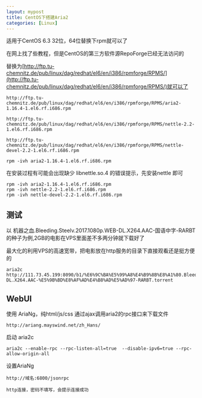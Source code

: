 ```yaml
---
layout: mypost
title: CentOS下搭建Aria2
categories: [Linux]
---
```


适用于CentOS 6.3 32位，64位替换下rpm就可以了

在网上找了些教程，但是CentOS的第三方软件源RepoForge已经无法访问的

替换为[http://ftp.tu-chemnitz.de/pub/linux/dag/redhat/el6/en/i386/rpmforge/RPMS/](http://ftp.tu-chemnitz.de/pub/linux/dag/redhat/el6/en/i386/rpmforge/RPMS/)就可以了

```
http://ftp.tu-chemnitz.de/pub/linux/dag/redhat/el6/en/i386/rpmforge/RPMS/aria2-1.16.4-1.el6.rf.i686.rpm

http://ftp.tu-chemnitz.de/pub/linux/dag/redhat/el6/en/i386/rpmforge/RPMS/nettle-2.2-1.el6.rf.i686.rpm

http://ftp.tu-chemnitz.de/pub/linux/dag/redhat/el6/en/i386/rpmforge/RPMS/nettle-devel-2.2-1.el6.rf.i686.rpm
```

```
rpm -ivh aria2-1.16.4-1.el6.rf.i686.rpm
```

在安装过程有可能会出现缺少 libnettle.so.4 的错误提示，先安装nettle 即可

```
rpm -ivh aria2-1.16.4-1.el6.rf.i686.rpm
rpm -ivh nettle-2.2-1.el6.rf.i686.rpm
rpm -ivh nettle-devel-2.2-1.el6.rf.i686.rpm
```

## 测试

以 机器之血.Bleeding.Steelv.2017.1080p.WEB-DL.X264.AAC-国语中字-RARBT的种子为例,2GB的电影在VPS里面差不多两分钟就下载好了

最大化的利用VPS的高速宽带，把电影放在http服务的目录下直接观看还是挺方便的

```
aria2c http://111.73.45.199:8090/b1/%E6%9C%BA%E5%99%A8%E4%B9%8B%E8%A1%80.Bleeding.Steelv.2017.1080p.WEB-DL.X264.AAC-%E5%9B%BD%E8%AF%AD%E4%B8%AD%E5%AD%97-RARBT.torrent
```

## WebUI

使用 AriaNg，纯html/js/css 通过ajax调用aria2的rpc接口来下载文件

```
http://ariang.mayswind.net/zh_Hans/
```

启动 aria2c

```
aria2c --enable-rpc --rpc-listen-all=true  --disable-ipv6=true --rpc-allow-origin-all
```

设置AriaNg

```
http://域名:6800/jsonrpc

http连接，密码不填写，会提示连接成功
```
